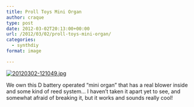 ```yaml
---
title: Proll Toys Mini Organ
author: craque
type: post
date: 2012-03-02T20:13:00+00:00
url: /2012/03/02/proll-toys-mini-organ/
categories:
  - synthdiy
format: image

---
```

[<img src="/img/2012/03/20120302-121049.jpg" alt="20120302-121049.jpg" class="alignnone size-full" />][1]

We own this D battery operated &#8220;mini organ&#8221; that has a real blower inside and some kind of reed system&#8230; I haven&#8217;t taken it apart yet to see, and somewhat afraid of breaking it, but it works and sounds really cool!

 [1]: /img/2012/03/20120302-121049.jpg
